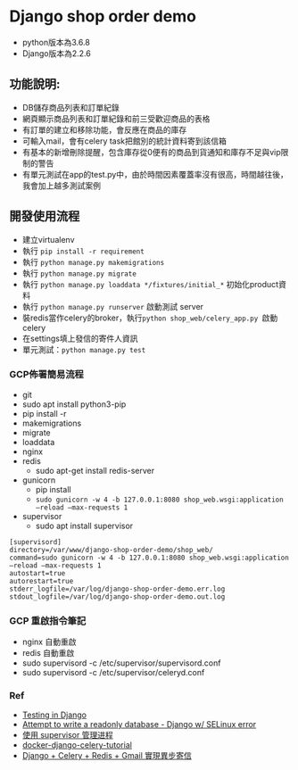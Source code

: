 # Django shop order demo

* python版本為3.6.8
* Django版本為2.2.6


## 功能說明:
* DB儲存商品列表和訂單紀錄
* 網頁顯示商品列表和訂單紀錄和前三受歡迎商品的表格
* 有訂單的建立和移除功能，會反應在商品的庫存
* 可輸入mail，會有celery task把館別的統計資料寄到該信箱
* 有基本的新增刪除提醒，包含庫存從0便有的商品到貨通知和庫存不足與vip限制的警告
* 有單元測試在app的test.py中，由於時間因素覆蓋率沒有很高，時間越往後，我會加上越多測試案例


## 開發使用流程
* 建立virtualenv
* 執行 `pip install -r requirement`
* 執行 `python manage.py makemigrations`
* 執行 `python manage.py migrate`
* 執行 `python manage.py loaddata */fixtures/initial_*` 初始化product資料
* 執行 `python manage.py runserver` 啟動測試 server
* 裝redis當作celery的broker，執行`python shop_web/celery_app.py `啟動celery
* 在settings填上發信的寄件人資訊
* 單元測試：`python manage.py test`

### GCP佈署簡易流程
* git
* sudo apt install python3-pip
* pip install -r
* makemigrations
* migrate
* loaddata
* nginx
* redis
    * sudo apt-get install redis-server
* gunicorn
    * pip install 
    * `sudo gunicorn -w 4 -b 127.0.0.1:8080 shop_web.wsgi:application –reload –max-requests 1`
* supervisor
    * sudo apt install supervisor
```
[supervisord]
directory=/var/www/django-shop-order-demo/shop_web/
command=sudo gunicorn -w 4 -b 127.0.0.1:8080 shop_web.wsgi:application –reload –max-requests 1
autostart=true
autorestart=true
stderr_logfile=/var/log/django-shop-order-demo.err.log
stdout_logfile=/var/log/django-shop-order-demo.out.log
```   

### GCP 重啟指令筆記
* nginx 自動重啟
* redis 自動重啟
* sudo supervisord -c /etc/supervisor/supervisord.conf
* sudo supervisord -c /etc/supervisor/celeryd.conf

### Ref
* [Testing in Django](https://docs.djangoproject.com/en/2.2/topics/testing/)
* [Attempt to write a readonly database - Django w/ SELinux error](https://stackoverflow.com/questions/21054245/attempt-to-write-a-readonly-database-django-w-selinux-error)
* [使用 supervisor 管理进程](http://liyangliang.me/posts/2015/06/using-supervisor/)
* [docker-django-celery-tutorial](https://github.com/twtrubiks/docker-django-celery-tutorial)
* [Django + Celery + Redis + Gmail 實現異步寄信](https://medium.com/@zoejoyuliao/django-celery-redis-gmail-%E5%AF%84%E4%BF%A1-375904d4224c)
